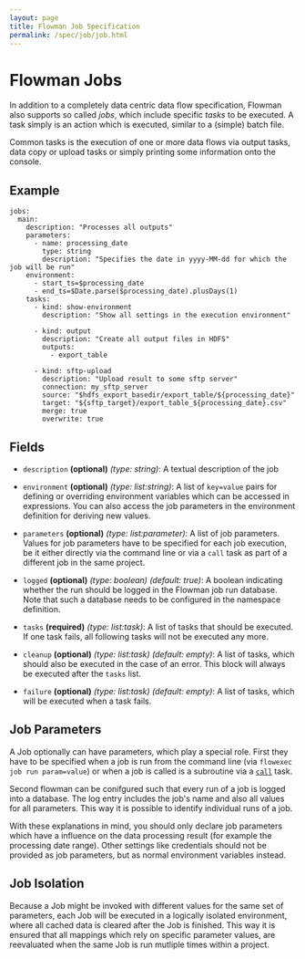 ```yaml
---
layout: page
title: Flowman Job Specification
permalink: /spec/job/job.html
---
```

# Flowman Jobs

In addition to a completely data centric data flow specification, Flowman also supports so 
called *jobs*, which include specific *tasks* to be executed. A task simply is an action which
is executed, similar to a (simple) batch file.

Common tasks is the execution of one or more data flows via output tasks, data copy or 
upload tasks or simply printing some information onto the console. 

## Example
```
jobs:
  main:
    description: "Processes all outputs"
    parameters:
      - name: processing_date
        type: string
        description: "Specifies the date in yyyy-MM-dd for which the job will be run"
    environment:
      - start_ts=$processing_date
      - end_ts=$Date.parse($processing_date).plusDays(1)
    tasks:
      - kind: show-environment
        description: "Show all settings in the execution environment"

      - kind: output
        description: "Create all output files in HDFS"
        outputs:
          - export_table

      - kind: sftp-upload
        description: "Upload result to some sftp server"
        connection: my_sftp_server
        source: "$hdfs_export_basedir/export_table/${processing_date}"
        target: "${sftp_target}/export_table_${processing_date}.csv"
        merge: true
        overwrite: true
```

## Fields
* `description` **(optional)** *(type: string)*: 
A textual description of the job

* `environment` **(optional)** *(type: list:string)*:
A list of `key=value` pairs for defining or overriding environment variables which can be
accessed in expressions. You can also access the job parameters in the environment definition
for deriving new values.
 
* `parameters` **(optional)** *(type: list:parameter)*:
A list of job parameters. Values for job parameters have to be specified for each job
execution, be it either directly via the command line or via a `call` task as part of a
different job in the same project.
 
* `logged` **(optional)** *(type: boolean)* *(default: true)*:
A boolean indicating whether the run should be logged in the Flowman job run database. Note
that such a database needs to be configured in the namespace definition.
 
* `tasks` **(required)** *(type: list:task)*:
A list of tasks that should be executed. If one task fails, all following tasks will not be
executed any more.

* `cleanup` **(optional)** *(type: list:task)* *(default: empty)*:
A list of tasks, which should also be executed in the case of an error. This block will always
be executed after the `tasks` list.

* `failure` **(optional)** *(type: list:task)* *(default: empty)*:
A list of tasks, which will be executed when a task fails.


## Job Parameters

A Job optionally can have parameters, which play a special role. First they have to be
specified when a job is run from the command line (via `flowexec job run param=value`) or
when a job is called is a subroutine via a [`call`](call.html) task.

Second flowman can be conifgured such that every run of a job is logged into a database. The
log entry includes the job's name and also all values for all parameters. This way it is 
possible to identify individual runs of a job.

With these explanations in mind, you should only declare job parameters which have a influence
on the data processing result (for example the processing date range). Other settings like
credentials should not be provided as job parameters, but as normal environment variables
instead.

## Job Isolation

Because a Job might be invoked with different values for the same set of parameters, each 
Job will be executed in a logically isolated environment, where all cached data is cleared
after the Job is finished. This way it is ensured that all mappings which rely on specific
parameter values, are reevaluated when the same Job is run mutliple times within a project.

